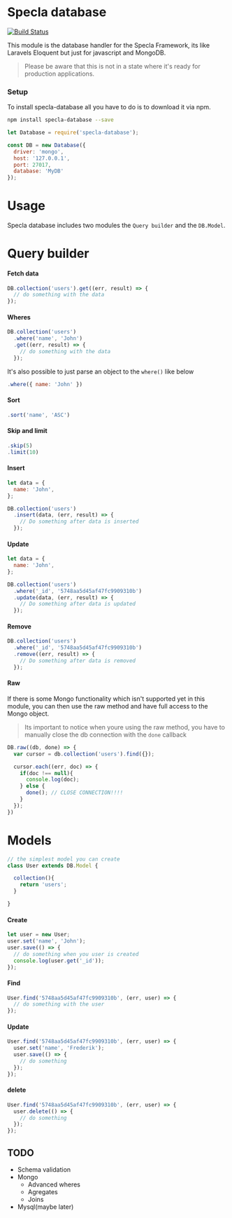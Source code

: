 # Specla database

[![Build Status](https://travis-ci.org/Specla/Database.svg?branch=master)](https://travis-ci.org/Specla/Database)

This module is the database handler for the Specla Framework, its like Laravels
Eloquent but just for javascript and MongoDB.
> Please be aware that this is not in a state where it's ready for production applications.  

### Setup
To install specla-database all you have to do is to download it via npm.
```sh
npm install specla-database --save
```
```js
let Database = require('specla-database');

const DB = new Database({
  driver: 'mongo',
  host: '127.0.0.1',
  port: 27017,
  database: 'MyDB'
});
```

# Usage
Specla database includes two modules the `Query builder` and the `DB.Model`.

# Query builder


#### Fetch data
```js
DB.collection('users').get((err, result) => {
  // do something with the data
});
```

#### Wheres
```js
DB.collection('users')
  .where('name', 'John')
  .get((err, result) => {
    // do something with the data
  });
```
It's also possible to just parse an object to the `where()` like below
```js
.where({ name: 'John' })
```

#### Sort
```js
.sort('name', 'ASC')
```

#### Skip and limit
```js
.skip(5)
.limit(10)
```

#### Insert
```js
let data = {
  name: 'John',
};

DB.collection('users')
  .insert(data, (err, result) => {
    // Do something after data is inserted
  });
```

#### Update
```js
let data = {
  name: 'John',
};

DB.collection('users')
  .where('_id', '5748aa5d45af47fc9909310b')
  .update(data, (err, result) => {
    // Do something after data is updated
  });
```

#### Remove
```js
DB.collection('users')
  .where('_id', '5748aa5d45af47fc9909310b')
  .remove((err, result) => {
    // Do something after data is removed
  });
```

#### Raw
If there is some Mongo functionality which isn't supported yet in this module, you can then use the raw method and have full access to the Mongo object.
> Its important to notice when youre using the raw method, you have to manually close the db connection with the `done` callback

```js
DB.raw((db, done) => {
  var cursor = db.collection('users').find({});

  cursor.each((err, doc) => {
    if(doc !== null){
      console.log(doc);
    } else {
      done(); // CLOSE CONNECTION!!!!
    }
  });
})
```


# Models
```js
// the simplest model you can create
class User extends DB.Model {

  collection(){
    return 'users';
  }

}
```

#### Create
```js
let user = new User;
user.set('name', 'John');
user.save(() => {
  // do something when you user is created
  console.log(user.get('_id'));
});
```

#### Find
```js
User.find('5748aa5d45af47fc9909310b', (err, user) => {
  // do something with the user
});
```

#### Update
```js
User.find('5748aa5d45af47fc9909310b', (err, user) => {
  user.set('name', 'Frederik');
  user.save(() => {
    // do something
  });
});
```

#### delete
```js
User.find('5748aa5d45af47fc9909310b', (err, user) => {
  user.delete(() => {
    // do something
  });
});
```

## TODO
  - Schema validation
  - Mongo
    - Advanced wheres
    - Agregates
    - Joins
  - Mysql(maybe later)
